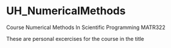 # UH_NumericalMethods
Course Numerical Methods In Scientific Programming MATR322

These are personal excercises for the course in the title
